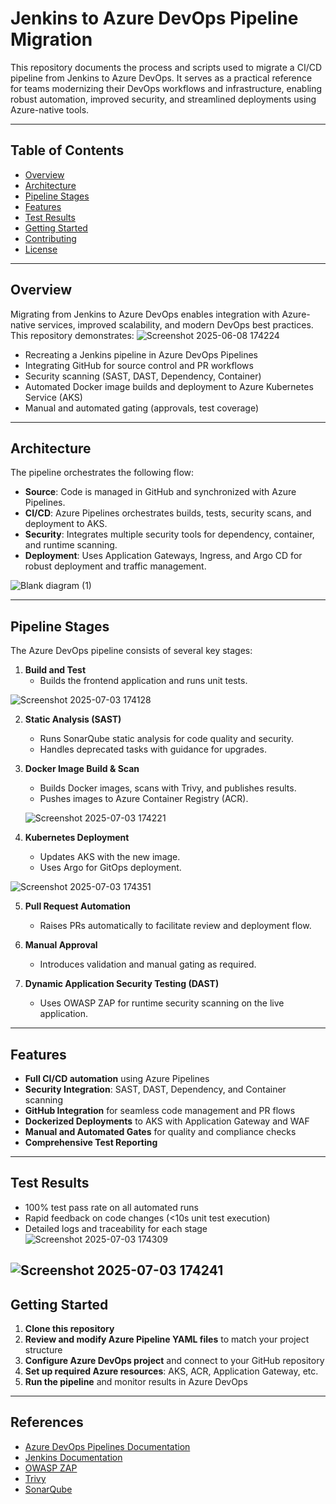 # Jenkins to Azure DevOps Pipeline Migration

This repository documents the process and scripts used to migrate a CI/CD pipeline from Jenkins to Azure DevOps. It serves as a practical reference for teams modernizing their DevOps workflows and infrastructure, enabling robust automation, improved security, and streamlined deployments using Azure-native tools.

---

## Table of Contents

- [Overview](#overview)
- [Architecture](#architecture)
- [Pipeline Stages](#pipeline-stages)
- [Features](#features)
- [Test Results](#test-results)
- [Getting Started](#getting-started)
- [Contributing](#contributing)
- [License](#license)

---

## Overview

Migrating from Jenkins to Azure DevOps enables integration with Azure-native services, improved scalability, and modern DevOps best practices. This repository demonstrates:
![Screenshot 2025-06-08 174224](https://github.com/user-attachments/assets/8a7f7d64-fb58-4d99-a46c-cf893341f636)

- Recreating a Jenkins pipeline in Azure DevOps Pipelines
- Integrating GitHub for source control and PR workflows
- Security scanning (SAST, DAST, Dependency, Container)
- Automated Docker image builds and deployment to Azure Kubernetes Service (AKS)
- Manual and automated gating (approvals, test coverage)

---

## Architecture

The pipeline orchestrates the following flow:

- **Source**: Code is managed in GitHub and synchronized with Azure Pipelines.
- **CI/CD**: Azure Pipelines orchestrates builds, tests, security scans, and deployment to AKS.
- **Security**: Integrates multiple security tools for dependency, container, and runtime scanning.
- **Deployment**: Uses Application Gateways, Ingress, and Argo CD for robust deployment and traffic management.

![Blank diagram (1)](https://github.com/user-attachments/assets/bb960a34-d749-4826-a837-2446f3eed68f)

---

## Pipeline Stages

The Azure DevOps pipeline consists of several key stages:

1. **Build and Test**  
   - Builds the frontend application and runs unit tests.
   
![Screenshot 2025-07-03 174128](https://github.com/user-attachments/assets/704e524f-b27d-446f-9996-4489701ab0cf)

2. **Static Analysis (SAST)**  
   - Runs SonarQube static analysis for code quality and security.
   - Handles deprecated tasks with guidance for upgrades.

3. **Docker Image Build & Scan**  
   - Builds Docker images, scans with Trivy, and publishes results.
   - Pushes images to Azure Container Registry (ACR).

   ![Screenshot 2025-07-03 174221](https://github.com/user-attachments/assets/b55c24ad-c1b6-493d-9613-bfd5658dbba4)

4. **Kubernetes Deployment**  
   - Updates AKS with the new image.
   - Uses Argo for GitOps deployment.

![Screenshot 2025-07-03 174351](https://github.com/user-attachments/assets/c68b0296-7c3a-4b18-804a-9ef7d42e6c35)

5. **Pull Request Automation**  
   - Raises PRs automatically to facilitate review and deployment flow.

6. **Manual Approval**  
   - Introduces validation and manual gating as required.

7. **Dynamic Application Security Testing (DAST)**  
   - Uses OWASP ZAP for runtime security scanning on the live application.

---

## Features

- **Full CI/CD automation** using Azure Pipelines
- **Security Integration**: SAST, DAST, Dependency, and Container scanning
- **GitHub Integration** for seamless code management and PR flows
- **Dockerized Deployments** to AKS with Application Gateway and WAF
- **Manual and Automated Gates** for quality and compliance checks
- **Comprehensive Test Reporting**  
---

## Test Results

- 100% test pass rate on all automated runs
- Rapid feedback on code changes (<10s unit test execution)
- Detailed logs and traceability for each stage
![Screenshot 2025-07-03 174309](https://github.com/user-attachments/assets/867848b3-c177-467e-ab2b-493a9bf8dc27)

![Screenshot 2025-07-03 174241](https://github.com/user-attachments/assets/cde9aec1-c066-43ff-a96c-3c6510376c0c)
---

## Getting Started

1. **Clone this repository**
2. **Review and modify Azure Pipeline YAML files** to match your project structure
3. **Configure Azure DevOps project** and connect to your GitHub repository
4. **Set up required Azure resources**: AKS, ACR, Application Gateway, etc.
5. **Run the pipeline** and monitor results in Azure DevOps

---

## References

- [Azure DevOps Pipelines Documentation](https://docs.microsoft.com/azure/devops/pipelines/)
- [Jenkins Documentation](https://www.jenkins.io/doc/)
- [OWASP ZAP](https://www.zaproxy.org/)
- [Trivy](https://aquasecurity.github.io/trivy/)
- [SonarQube](https://www.sonarqube.org/)
